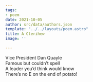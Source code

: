 ```yaml
---
tags:
- poem
date: 2021-10-05
author: src/data/authors.json
template: "../../layouts/poem.astro"
title: A Clerihew
image: ''

---
```

Vice President Dan Quayle  
Famous but couldn’t spell  
A leader you’d think would know  
There’s no E on the end of potato!